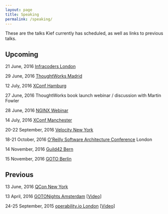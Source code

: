 ```yaml
---
layout: page
title: Speaking
permalink: /speaking/
---
```


These are the talks Kief currently has scheduled, as well as links to previous talks.

## Upcoming

21 June, 2016 [Infracoders London](http://www.meetup.com/Infracoders-London/events/231184765/)

29 June, 2016 [ThoughtWorks Madrid](http://www.meetup.com/ThoughtWorks-Madrid/events/231646246)

12 July, 2016 [XConf Hamburg](https://info.thoughtworks.com/Xconf-hamburg-2016.html)

27 June, 2016 ThoughtWorks book launch webinar / discussion with Martin Fowler

28 June, 2016 [NGINX Webinar](https://www.nginx.com/resources/webinars/how-to-adopt-infrastructure-as-code/)

14 July, 2016 [XConf Manchester](https://info.thoughtworks.com/Xconf-Manchester-2016.html)

20-22 September, 2016 [Velocity New York](http://conferences.oreilly.com/velocity/devops-web-performance-ny/public/schedule/detail/51192)

18-21 October, 2016 [O'Reilly Software Architecture Conference](http://conferences.oreilly.com/software-architecture/engineering-business-eu) London

14 November, 2016 [Guild42 Bern](http://guild42.ch/)

15 November, 2016 [GOTO Berlin](http://gotocon.com/berlin-2016/)


## Previous

13 June, 2016 [QCon New York](https://qconnewyork.com/ny2016/presentation/implementing-infrastructure-code)

13 April, 2016 [GOTONights Amsterdam](http://www.meetup.com/GOTO-Nights-Amsterdam/events/228863905/) [[Video](https://www.youtube.com/watch?v=Lifb3TovNtY)]

24-25 September, 2015 [operability.io London](http://operability.io/2015/) [[Video](https://www.youtube.com/watch?v=a4PuAkI7uGg)]

